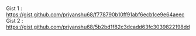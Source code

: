 Gist 1 : https://gist.github.com/priyanshu68/f778790b10ff91abf6ecb1ce9e64aeec
Gist 2 : https://gist.github.com/priyanshu68/5b2bd1f82c3dcadd63fc3039822198dd

